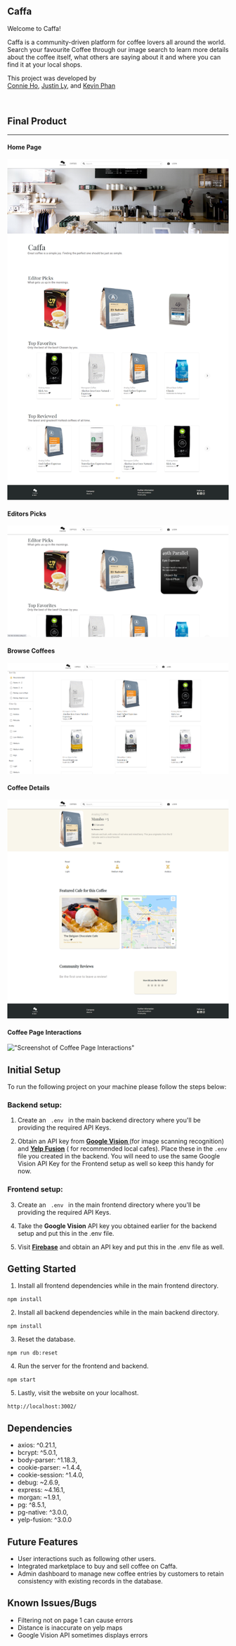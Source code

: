 ## Caffa 

Welcome to Caffa!

Caffa is a community-driven platform for coffee lovers all around the world. Search your favourite Coffee through our image search to learn more details about the coffee itself, what others are saying about it and where you can find it at your local shops.

This project was developed by <br> <a href="">Connie Ho</a>, <a href="">Justin Ly</a>, and <a href="">Kevin Phan</a>

<br>

## Final Product

___  

#### Home Page
!["Screenshot of Home Page"](https://github.com/connie-ho/caffa/blob/master/docs/screenshots/01-home.png)

#### Editors Picks
!["Screenshot of Editors Picks"](https://github.com/connie-ho/caffa/blob/master/docs/screenshots/02-editors-pick.png)

#### Browse Coffees
!["Screenshot of Browse Coffees"](https://github.com/connie-ho/caffa/blob/master/docs/screenshots/03-browse-coffee.png)

#### Coffee Details
!["Screenshot of Coffee Details"](https://github.com/connie-ho/caffa/blob/master/docs/screenshots/04-coffee.png)

#### Coffee Page Interactions
!["Screenshot of Coffee Page Interactions"](https://github.com/connie-ho/caffa/blob/master/docs/screenshots/05-caffa.gif)



## Initial Setup


To run the following project on your machine please follow the steps below:  


### Backend setup:

1. Create an <code> .env </code> in the main backend directory where you'll be providing the required API Keys. 

2. Obtain an API key from **<a href="https://cloud.google.com/vision/docs/setup">Google Vision </a>** (for image scanning recognition) and **<a href="https://www.yelp.ca/fusion">Yelp Fusion</a>** ( for recommended local cafes). Place these in the ```.env ``` file you created in the backend. 
You will need to use the same Google Vision API Key for the Frontend setup as well so keep this handy for now.


### Frontend setup:

3. Create an <code> .env </code> in the main frontend directory where you'll be providing the required API Keys. 

4. Take the **Google Vision** API key you obtained earlier for the backend setup and put this in the .env file. 

5. Visit **<a href="https://firebase.google.com/docs/storage">Firebase</a>** and obtain an API key and put this in the .env file as well.


## Getting Started 

1. Install all frontend dependencies while in the main frontend directory.
```
npm install
```

2. Install all backend dependencies while in the main backend directory.

```
npm install
```

3. Reset the database.

```
npm run db:reset
```

4. Run the server for the frontend and backend.
```
npm start
```

5. Lastly, visit the website on your localhost.
```
http://localhost:3002/
```

## Dependencies

- axios: ^0.21.1,
- bcrypt: ^5.0.1,
- body-parser: ^1.18.3,
- cookie-parser: ~1.4.4,
- cookie-session: ^1.4.0,
- debug: ~2.6.9,
- express: ~4.16.1,
- morgan: ~1.9.1,
- pg: ^8.5.1,
- pg-native: ^3.0.0,
- yelp-fusion: ^3.0.0

## Future Features

- User interactions such as following other users.
- Integrated marketplace to buy and sell coffee on Caffa.
- Admin dashboard to manage new coffee entries by customers to retain consistency with existing records in the database.



## Known Issues/Bugs
- Filtering not on page 1 can cause errors
- Distance is inaccurate on yelp maps
- Google Vision API sometimes displays errors
